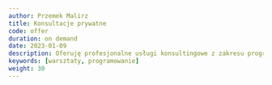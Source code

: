 ```yaml
---
author: Przemek Malirz
title: Konsultacje prywatne
code: offer
duration: on demand
date: 2023-01-09
description: Oferuję profesjonalne usługi konsultingowe z zakresu programowania, architektury oraz wsparcia rozwoju i kariery.  
keywords: [warsztaty, programowanie]
weight: 30
---
```

